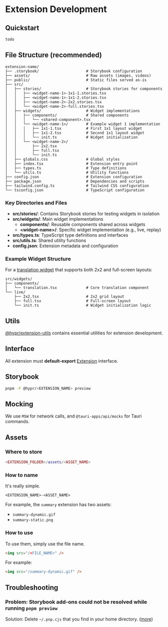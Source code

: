 # Extension Development

## Quickstart

```bash
todo
```

## File Structure (recommended)

```
extension-name/
├── .storybook/                     # Storybook configuration
├── assets/                         # Raw assets (images, videos)
├── public/                         # Static files served as-is
├── src/
│   ├── stories/                    # Storybook stories for components
│   │   ├── <widget-name-1>-1x1-1.stories.tsx
│   │   ├── <widget-name-1>-1x1-2.stories.tsx
│   │   ├── <widget-name-2>-2x2.stories.tsx
│   │   └── <widget-name-2>-full.stories.tsx
│   ├── widgets/                    # Widget implementations
│   │   ├── components/             # Shared components
│   │   │   └── <shared-component>.tsx
│   │   └── <widget-name-1>/        # Example widget 1 implementation
│   │   │   ├── 1x1-1.tsx           # First 1x1 layout widget
│   │   │   ├── 1x1-2.tsx           # Second 1x1 layout widget
│   │   │   └── init.ts             # Widget initialization
│   │   └── <widget-name-2>/        
│   │       ├── 2x2.tsx             
│   │       ├── full.tsx            
│   │       └── init.ts             
│   ├── globals.css                 # Global styles
│   ├── index.tsx                   # Extension entry point
│   ├── types.ts                    # Type definitions
│   └── utils.ts                    # Utility functions
├── config.json                     # Extension configuration
├── package.json                    # Dependencies and scripts
├── tailwind.config.ts              # Tailwind CSS configuration
└── tsconfig.json                   # TypeScript configuration
```

### Key Directories and Files

- **src/stories/**: Contains Storybook stories for testing widgets in isolation
- **src/widgets/**: Main widget implementations
  - **components/**: Reusable components shared across widgets
  - **\<widget-name\>/**: Specific widget implementation (e.g., live, replay)
- **src/types.ts**: TypeScript type definitions and interfaces
- **src/utils.ts**: Shared utility functions
- **config.json**: Extension metadata and configuration

### Example Widget Structure

For a [translation widget](/extensions/translation) that supports both 2x2 and full-screen layouts:

```
src/widgets/
├── components/
│   └── translation.tsx             # Core translation component
└── live/
    ├── 2x2.tsx                     # 2x2 grid layout
    ├── full.tsx                    # Full-screen layout
    └── init.ts                     # Widget initialization logic
```

## Utils

[@hypr/extension-utils](https://github.com/fastrepl/hyprnote/tree/main/extensions/utils) contains essential utilities for extension development.

## Interface

All extension must **default-export** [Extension](https://github.com/fastrepl/hyprnote/blob/main/extensions/types.ts) interface.

## Storybook

```bash
pnpm -F @hypr/<EXTENSION_NAME> preview
```

## Mocking

We use `MSW` for network calls, and `@tauri-apps/api/mocks` for Tauri commands.

## Assets

### Where to store

```lua
<EXTENSION_FOLDER>/assets/<ASSET_NAME>
```

### How to name

It's really simple.

```
<EXTENSION_NAME>-<ASSET_NAME>
```

For example, the `summary` extension has two assets:

- `summary-dynamic.gif`
- `summary-static.png`

### How to use

To use them, simply use the file name.

```html
<img src="/<FILE_NAME>" />
```

For example:

```html
<img src="/summary-dynamic.gif" />
```

## Troubleshooting

### Problem: Storybook add-ons could not be resolved while running `pnpm preview`

Solution: Delete `~/.pnp.cjs` that you find in your home directory. ([more](https://github.com/storybookjs/storybook/issues/20876#issuecomment-1501240993))
